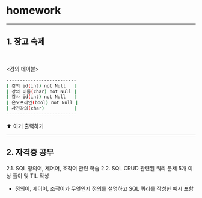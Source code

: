 # homework
----
## 1. 장고 숙제
<br>  

<강의 테이블>
```bash
--------------------------
| 강의 id(int) not Null   |
| 강의 이름(char) not Null |
| 강사 id(int) not Null   |
| 온오프라인(bool) not Null |
| 사전강의(char)           |
--------------------------
```
⬆️ 이거 출력하기

----
## 2. 자격증 공부
2.1. SQL 정의어, 제어어, 조작어 관련 학습
2.2. SQL CRUD 관련된 쿼리 문제 5개 이상 풀이 및 TIL 작성 
- 정의어, 제어어, 조작어가 무엇인지 정의를 설명하고 SQL 쿼리를 작성한 예시 포함